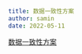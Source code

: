 ```yaml
title: 数据一致性方案
author: samin
date: 2022-05-11
```

[数据一致性方案](https://gaudy-feels-700.notion.site/2ce95bc404ab4a9c93ce6bf4330b345f)
